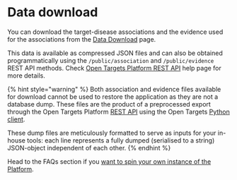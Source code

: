 # Data download

You can download the target-disease associations and the evidence used for the associations from the [Data Download](https://www.targetvalidation.org/downloads/data) page. 

This data is available as compressed JSON files and can also be obtained programmatically using the `/public/association` and `/public/evidence` REST API methods. Check [Open Targets Platform REST API](https://docs.targetvalidation.org/tutorials/rest-api) help page for more details.

{% hint style="warning" %}
Both association and evidence files available for download cannot be used to restore the application as they are not a database dump. These files are the product of a preprocessed export through the Open Targets Platform [REST API](https://docs.targetvalidation.org/programmatic-access/rest-api) using the Open Targets [Python client](https://docs.targetvalidation.org/programmatic-access/python-client). 

These dump files are meticulously formatted to serve as inputs for your in-house tools: each line represents a fully dumped \(serialised to a string\) JSON-object independent of each other.
{% endhint %}

Head to the FAQs section if you [want to spin your own instance of the Platform](https://docs.targetvalidation.org/faq/spin-your-own-instance).

